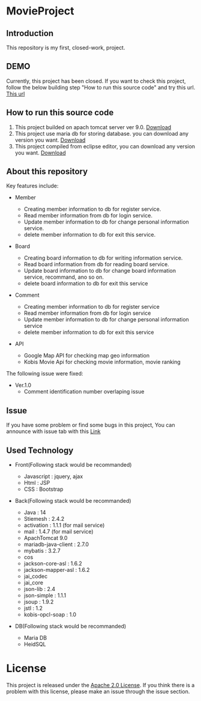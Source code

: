 # MovieProject

## Introduction 

This repository is my first, closed-work, project.


## DEMO

Currently, this project has been closed.
If you want to check this project, follow the below building step "How to run this source code" and try this url.
[This url](http://localhost:8080/Movie/movie/board/index.do)


## How to run this source code

1. This project builded on apach tomcat server ver 9.0.
[Download](https://tomcat.apache.org/download-90.cgi)
2. This project use maria db for storing database. you can download any version you want.
[Download](https://mariadb.org/download/)
3. This project compiled from eclipse editor, you can download any version you want.
[Download](https://www.eclipse.org/downloads/)


## About this repository

Key features include:

- Member
    * Creating member information to db for register service.
    * Read member information from db for login service.
    * Update member information to db for change personal information service.
    * delete member information to db for exit this service.
    
- Board
    * Creating board information to db for writing information service.
    * Read board information from db for reading board service.
    * Update board information to db for change board information service, recommand, ano so on.
    * delete board information to db for exit this service
    
- Comment 
    * Creating member information to db for register service
    * Read member information from db for login service
    * Update member information to db for change personal information service
    * delete member information to db for exit this service
    
- API
    * Google Map API for checking map geo information
    * Kobis Movie Api for checking movie information, movie ranking

The following issue were fixed:

- Ver.1.0
    * Comment identification number overlaping issue


## Issue

If you have some problem or find some bugs in this project, You can announce with issue tab with this [Link](https://github.com/LucestDail/MovieProject/issues)


## Used Technology

- Front(Following stack would be recommanded)
    * Javascript : jquery, ajax
    * Html : JSP
    * CSS : Bootstrap
    
- Back(Following stack would be recommanded)
    * Java : 14
    * Stiemesh : 2.4.2
    * activation : 1.1.1 (for mail service)
    * mail : 1.4.7 (for mail service)
    * ApachTomcat 9.0
    * mariadb-java-client : 2.7.0
    * mybatis : 3.2.7
    * cos
    * jackson-core-asl : 1.6.2
    * jackson-mapper-asl : 1.6.2
    * jai_codec
    * jai_core
    * json-lib : 2.4
    * json-simple : 1.1.1
    * jsoup : 1.9.2
    * jstl : 1.2
    * kobis-opcl-soap : 1.0
    
- DB(Following stack would be recommanded)
    * Maria DB
    * HeidSQL


# License
This project is released under the [Apache 2.0 License](https://choosealicense.com/licenses/apache-2.0/). If you think there is a problem with this license, please make an issue through the issue section.
